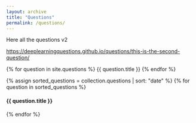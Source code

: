 ```yaml
---
layout: archive
title: "Questions"
permalink: /questions/
---
```


Here all the questions v2


https://deeplearningquestions.github.io/questions/this-is-the-second-question/

{% for question in site.questions %}
 {{ question.title }}
{% endfor %}

{% assign sorted_questions = collection.questions | sort: "date" %}
{% for question in sorted_questions %}
  <h4>{{ question.title }}</h4>
{% endfor %}
